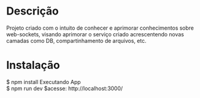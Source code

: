 # Descrição
Projeto criado com o intuito de conhecer e aprimorar 
conhecimentos sobre web-sockets, visando aprimorar o 
serviço criado acrescentendo novas camadas como DB, compartinhamento de arquivos, etc.

# Instalação
$ npm install
Executando App
<br />
$ npm run dev
$acesse: http://localhost:3000/
